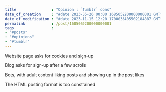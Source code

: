 ```yaml
---
title                : "Opinion : `Tumblr` cons"
date_of_creation     : "#date 2023-05-26 00:00 1685059200000000001 GMT"
date_of_modification : "#date 2023-11-15 12:20 1700036405502184887 GMT"
permalink            : /post/1685059200000000001
tags                 : 
- "#posts"
- "#opinions"
- "#tumblr"
---
```


Website page asks for cookies and sign-up

Blog asks for sign-up after a few scrolls

Bots, with adult content liking posts and showing up in the post likes

The HTML posting format is too constrained